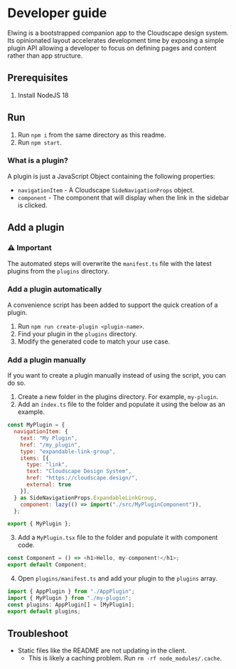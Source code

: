 # Developer guide

Elwing is a bootstrapped companion app to the Cloudscape design system. Its opinionated
layout accelerates development time by exposing a simple plugin API allowing a developer
to focus on defining pages and content rather than app structure.

## Prerequisites

1. Install NodeJS 18

## Run

1. Run `npm i` from the same directory as this readme.
1. Run `npm start`.

### What is a plugin?

A plugin is just a JavaScript Object containing the following properties:

- `navigationItem` - A Cloudscape `SideNavigationProps` object.
- `component` - The component that will display when the link in the sidebar is clicked.

## Add a plugin

### ⚠️ Important

The automated steps will overwrite the `manifest.ts` file with the latest
plugins from the `plugins` directory.

### Add a plugin automatically

A convenience script has been added to support the quick creation of a plugin.

1. Run `npm run create-plugin <plugin-name>`.
1. Find your plugin in the `plugins` directory.
1. Modify the generated code to match your use case.

### Add a plugin manually

If you want to create a plugin manually instead of using the script, you can do so.

1. Create a new folder in the plugins directory. For example, `my-plugin`.
2. Add an `index.ts` file to the folder and populate it using the below as an example.

```javascript
const MyPlugin = {
  navigationItem: {
    text: "My Plugin",
    href: "/my_plugin",
    type: "expandable-link-group",
    items: [{
      type: "link",
      text: "Cloudscape Design System",
      href: "https://cloudscape.design/",
      external: true
    }],
  } as SideNavigationProps.ExpandableLinkGroup,
    component: lazy(() => import("./src/MyPluginComponent")),
  };

export { MyPlugin };
```

3. Add a `MyPlugin.tsx` file to the folder and populate it with component code.

```javascript
const Component = () => <h1>Hello, my-component!</h1>;
export default Component;
```

4. Open `plugins/manifest.ts` and add your plugin to the `plugins` array.

```javascript
import { AppPlugin } from "./AppPlugin";
import { MyPlugin } from "./my-plugin";
const plugins: AppPlugin[] = [MyPlugin];
export default plugins;
```

## Troubleshoot

- Static files like the README are not updating in the client.
  - This is likely a caching problem. Run `rm -rf node_modules/.cache`.
